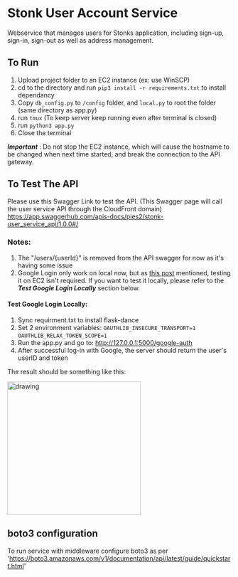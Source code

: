# Stonk User Account Service

Webservice that manages users for Stonks application, including sign-up, sign-in, sign-out as well as address management.

## To Run
1. Upload project folder to an EC2 instance (ex: use WinSCP)
2. cd to the directory and run ```pip3 install -r requirements.txt``` to install dependancy
3. Copy ```db_config.py``` to ```/config``` folder, and ```local.py``` to root the folder (same directory as app.py)
4. run ```tmux``` (To keep server keep running even after terminal is closed)
5. run ```python3 app.py```
6. Close the terminal

***Important*** : Do not stop the EC2 instance, which will cause the hostname to be changed when next time started, and break the connection to the API gateway.

## To Test The API
Please use this Swagger Link to test the API. (This Swagger page will call the user service API through the CloudFront domain)
https://app.swaggerhub.com/apis-docs/pies2/stonk-user_service_api/1.0.0#/
### Notes:
1. The "/users/{userId}" is removed from the API swagger for now as it's having some issue
2. Google Login only work on local now, but as [this post]([https:/](https://edstem.org/us/courses/13500/discussion/851335)/) mentioned, testing it on EC2 isn't required.
If you want to test it locally, please refer to the ***Test Google Login Locally*** section below.

#### Test Google Login Locally:


1. Sync requirment.txt to install flask-dance
2. Set 2 environment variables:
`OAUTHLIB_INSECURE_TRANSPORT=1 `  
`OAUTHLIB_RELAX_TOKEN_SCOPE=1`
3. Run the app.py and go to: http://127.0.0.1:5000/google-auth
4. After successful log-in with Google, the server should return the user's userID and token

The result should be something like this:

<img src="https://user-images.githubusercontent.com/20402192/142379338-845ef43b-db9f-4631-abb0-74be3fddba7c.gif" alt="drawing" width="300"/>

## boto3 configuration
To run service with middleware configure boto3 as per 'https://boto3.amazonaws.com/v1/documentation/api/latest/guide/quickstart.html'


